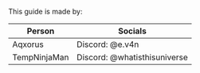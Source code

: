 This guide is made by:

| Person       | Socials                      |
| ------------ | ---------------------------- |
| Aqxorus      | Discord: @e.v4n              |
| TempNinjaMan | Discord: @whatisthisuniverse |
